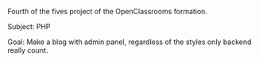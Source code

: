Fourth of the fives project of the OpenClassrooms formation.

Subject: PHP

Goal: Make a blog with admin panel, regardless of the styles only backend really count.
